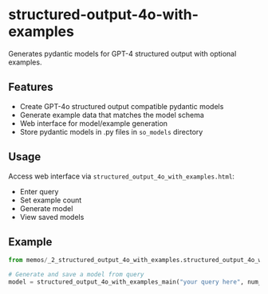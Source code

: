 # structured-output-4o-with-examples

Generates pydantic models for GPT-4 structured output with optional examples.

## Features

- Create GPT-4o structured output compatible pydantic models
- Generate example data that matches the model schema
- Web interface for model/example generation
- Store pydantic models in .py files in `so_models` directory

## Usage

Access web interface via `structured_output_4o_with_examples.html`:
- Enter query
- Set example count
- Generate model
- View saved models

## Example
```python
from memos/_2_structured_output_4o_with_examples.structured_output_4o_with_examples import main as structured_output_4o_with_examples_main

# Generate and save a model from query
model = structured_output_4o_with_examples_main("your query here", num_examples=5)
```
